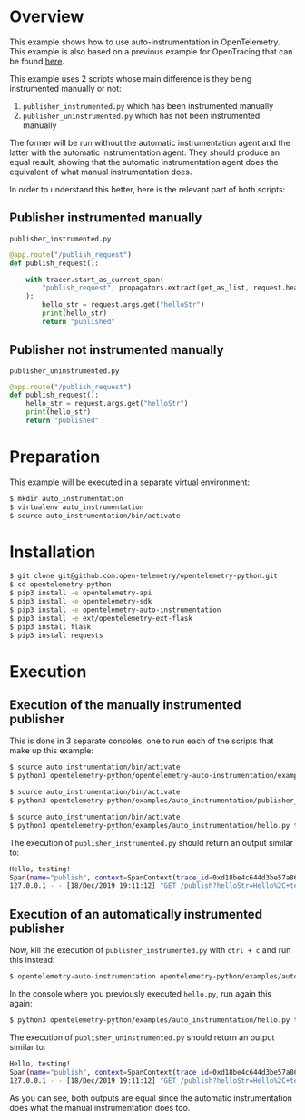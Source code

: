 # Overview

This example shows how to use auto-instrumentation in OpenTelemetry. This example is also based on a previous example
for OpenTracing that can be found [here](https://github.com/yurishkuro/opentracing-tutorial/tree/master/python).

This example uses 2 scripts whose main difference is they being instrumented manually or not:

1. `publisher_instrumented.py` which has been instrumented manually
2. `publisher_uninstrumented.py` which has not been instrumented manually

The former will be run without the automatic instrumentation agent and the latter with the automatic instrumentation
agent. They should produce an equal result, showing that the automatic instrumentation agent does the equivalent
of what manual instrumentation does.

In order to understand this better, here is the relevant part of both scripts:

## Publisher instrumented manually

`publisher_instrumented.py`

```python
@app.route("/publish_request")
def publish_request():

    with tracer.start_as_current_span(
        "publish_request", propagators.extract(get_as_list, request.headers)
    ):
        hello_str = request.args.get("helloStr")
        print(hello_str)
        return "published"
```

## Publisher not instrumented manually

`publisher_uninstrumented.py`

```python
@app.route("/publish_request")
def publish_request():
    hello_str = request.args.get("helloStr")
    print(hello_str)
    return "published"
```

# Preparation

This example will be executed in a separate virtual environment:

```sh
$ mkdir auto_instrumentation
$ virtualenv auto_instrumentation
$ source auto_instrumentation/bin/activate
```

# Installation

```sh
$ git clone git@github.com:open-telemetry/opentelemetry-python.git
$ cd opentelemetry-python
$ pip3 install -e opentelemetry-api
$ pip3 install -e opentelemetry-sdk
$ pip3 install -e opentelemetry-auto-instrumentation
$ pip3 install -e ext/opentelemetry-ext-flask
$ pip3 install flask
$ pip3 install requests
```

# Execution

## Execution of the manually instrumented publisher

This is done in 3 separate consoles, one to run each of the scripts that make up this example:

```sh
$ source auto_instrumentation/bin/activate
$ python3 opentelemetry-python/opentelemetry-auto-instrumentation/example/formatter.py
```

```sh
$ source auto_instrumentation/bin/activate
$ python3 opentelemetry-python/examples/auto_instrumentation/publisher_instrumented.py
```

```sh
$ source auto_instrumentation/bin/activate
$ python3 opentelemetry-python/examples/auto_instrumentation/hello.py testing
```

The execution of `publisher_instrumented.py` should return an output similar to:

```sh
Hello, testing!
Span(name="publish", context=SpanContext(trace_id=0xd18be4c644d3be57a8623bbdbdbcef76, span_id=0x6162c475bab8d365, trace_state={}), kind=SpanKind.SERVER, parent=SpanContext(trace_id=0xd18be4c644d3be57a8623bbdbdbcef76, span_id=0xdafb264c5b1b6ed0, trace_state={}), start_time=2019-12-19T01:11:12.172866Z, end_time=2019-12-19T01:11:12.173383Z)
127.0.0.1 - - [18/Dec/2019 19:11:12] "GET /publish?helloStr=Hello%2C+testing%21 HTTP/1.1" 200 -
```

## Execution of an automatically instrumented publisher

Now, kill the execution of `publisher_instrumented.py` with `ctrl + c` and run this instead:

```sh
$ opentelemetry-auto-instrumentation opentelemetry-python/examples/auto_instrumentation/publisher_uninstrumented.py
```

In the console where you previously executed `hello.py`, run again this again:

```sh
$ python3 opentelemetry-python/examples/auto_instrumentation/hello.py testing
```

The execution of `publisher_uninstrumented.py` should return an output similar to:

```sh
Hello, testing!
Span(name="publish", context=SpanContext(trace_id=0xd18be4c644d3be57a8623bbdbdbcef76, span_id=0x6162c475bab8d365, trace_state={}), kind=SpanKind.SERVER, parent=SpanContext(trace_id=0xd18be4c644d3be57a8623bbdbdbcef76, span_id=0xdafb264c5b1b6ed0, trace_state={}), start_time=2019-12-19T01:11:12.172866Z, end_time=2019-12-19T01:11:12.173383Z)
127.0.0.1 - - [18/Dec/2019 19:11:12] "GET /publish?helloStr=Hello%2C+testing%21 HTTP/1.1" 200 -
```

As you can see, both outputs are equal since the automatic instrumentation does what the manual instrumentation does too.
